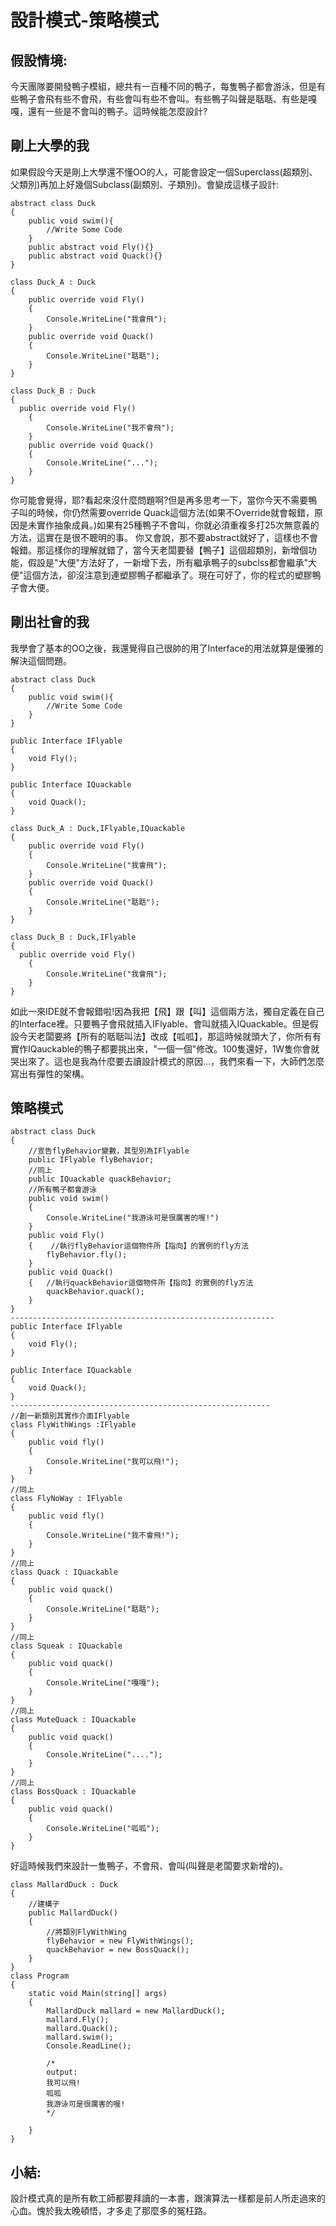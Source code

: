 # 設計模式-策略模式
## 假設情境:
今天團隊要開發鴨子模組，總共有一百種不同的鴨子，每隻鴨子都會游泳，但是有些鴨子會飛有些不會飛，有些會叫有些不會叫。有些鴨子叫聲是聒聒、有些是嘎嘎，還有一些是不會叫的鴨子。這時候能怎麼設計?

## 剛上大學的我
如果假設今天是剛上大學還不懂OO的人，可能會設定一個Superclass(超類別、父類別)再加上好幾個Subclass(副類別、子類別)。會變成這樣子設計:
```
abstract class Duck
{
    public void swim(){
        //Write Some Code
    }
    public abstract void Fly(){}
    public abstract void Quack(){}
}

class Duck_A : Duck
{
    public override void Fly()
    {
        Console.WriteLine("我會飛");
    }
    public override void Quack()
    {
        Console.WriteLine("聒聒");
    }
}

class Duck_B : Duck
{
  public override void Fly()
    {
        Console.WriteLine("我不會飛");
    }
    public override void Quack()
    {
        Console.WriteLine("...");
    }  
}
```
你可能會覺得，耶?看起來沒什麼問題啊?但是再多思考一下，當你今天不需要鴨子叫的時候，你仍然需要override Quack這個方法(如果不Override就會報錯，原因是未實作抽象成員。)如果有25種鴨子不會叫，你就必須重複多打25次無意義的方法，這實在是很不聰明的事。
你又會說，那不要abstract就好了，這樣也不會報錯。那這樣你的理解就錯了，當今天老闆要替【鴨子】這個超類別，新增個功能，假設是"大便"方法好了，一新增下去，所有繼承鴨子的subclss都會繼承"大便"這個方法，卻沒注意到連塑膠鴨子都繼承了。現在可好了，你的程式的塑膠鴨子會大便。

## 剛出社會的我
我學會了基本的OO之後，我還覺得自己很帥的用了Interface的用法就算是優雅的解決這個問題。
```
abstract class Duck
{
    public void swim(){
        //Write Some Code
    }
}

public Interface IFlyable
{
    void Fly();
}

public Interface IQuackable
{
    void Quack();
}

class Duck_A : Duck,IFlyable,IQuackable
{
    public override void Fly()
    {
        Console.WriteLine("我會飛");
    }
    public override void Quack()
    {
        Console.WriteLine("聒聒");
    }
}

class Duck_B : Duck,IFlyable
{
  public override void Fly()
    {
        Console.WriteLine("我會飛");
    }
}
```
如此一來IDE就不會報錯啦!因為我把【飛】跟【叫】這個兩方法，獨自定義在自己的Interface裡。只要鴨子會飛就插入IFlyable、會叫就插入IQuackable。但是假設今天老闆要將【所有的聒聒叫法】改成【呱呱】，那這時候就頭大了，你所有有實作IQauckable的鴨子都要挑出來，"一個一個"修改。100隻還好，1W隻你會就哭出來了。這也是我為什麼要去讀設計模式的原因...，我們來看一下，大師們怎麼寫出有彈性的架構。

## 策略模式
```
abstract class Duck
{
    //宣告flyBehavior變數，其型別為IFlyable
    public IFlyable flyBehavior;
    //同上
    public IQuackable quackBehavior;
    //所有鴨子都會游泳
    public void swim()
    {
        Console.WriteLine("我游泳可是很厲害的喔!")
    }
    public void Fly()
    {    //執行flyBehavior這個物件所【指向】的實例的fly方法
        flyBehavior.fly(); 
    }
    public void Quack()
    {   //執行quackBehavior這個物件所【指向】的實例的fly方法
        quackBehavior.quack();
    }
}
-----------------------------------------------------------
public Interface IFlyable
{
    void Fly();
}

public Interface IQuackable
{
    void Quack();
}
----------------------------------------------------------
//創一新類別其實作介面IFlyable
class FlyWithWings :IFlyable 
{
    public void fly()
    {
        Console.WriteLine("我可以飛!");
    }
}
//同上
class FlyNoWay : IFlyable 
{
    public void fly() 
    {
        Console.WriteLine("我不會飛!");
    }
}
//同上
class Quack : IQuackable
{
    public void quack() 
    {
        Console.WriteLine("聒聒");
    }
}
//同上
class Squeak : IQuackable
{
    public void quack() 
    {
        Console.WriteLine("嘎嘎");
    }
}
//同上
class MuteQuack : IQuackable
{
    public void quack()
    {
        Console.WriteLine("....");
    }
}
//同上
class BossQuack : IQuackable
{
    public void quack()
    {
        Console.WriteLine("呱呱");
    }
}
```
好這時候我們來設計一隻鴨子，不會飛、會叫(叫聲是老闆要求新增的)。
```
class MallardDuck : Duck
{
    //建構子
    public MallardDuck()
    {
        //將類別FlyWithWing
        flyBehavior = new FlyWithWings();
        quackBehavior = new BossQuack();
    }
}
class Program
{
    static void Main(string[] args)
    {
        MallardDuck mallard = new MallardDuck();
        mallard.Fly();
        mallard.Quack();
        mallard.swim();
        Console.ReadLine();
        
        /*
        output:
        我可以飛!
        呱呱
        我游泳可是很厲害的喔!
        */
        
    }
}

```
## 小結:
設計模式真的是所有軟工師都要拜讀的一本書，跟演算法一樣都是前人所走過來的心血。愧於我太晚頓悟，才多走了那麼多的冤枉路。